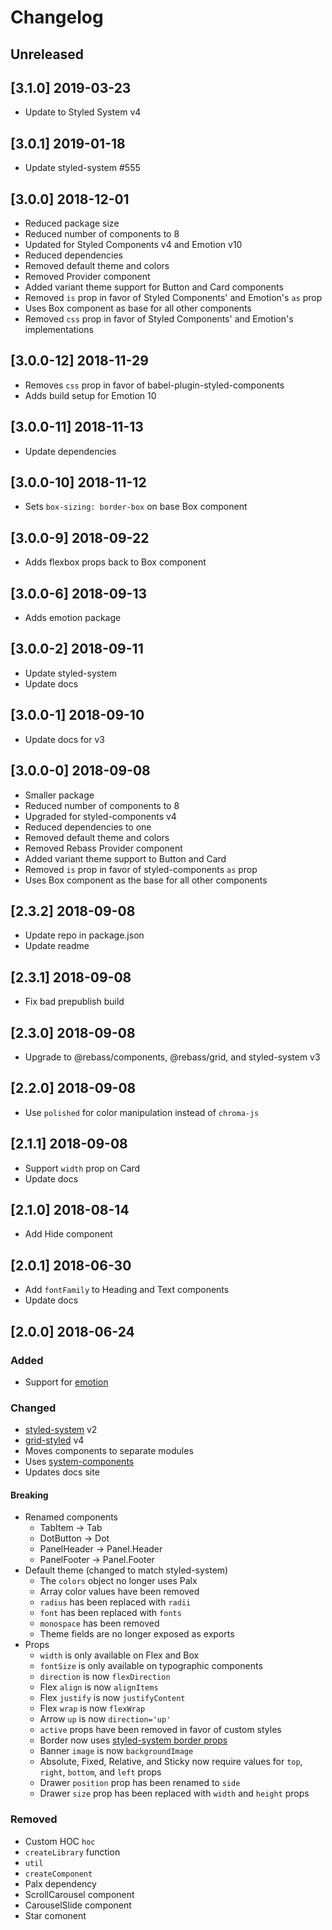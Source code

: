 
# Changelog

## Unreleased

## [3.1.0] 2019-03-23

- Update to Styled System v4

## [3.0.1] 2019-01-18

- Update styled-system #555

## [3.0.0] 2018-12-01

- Reduced package size
- Reduced number of components to 8
- Updated for Styled Components v4 and Emotion v10
- Reduced dependencies
- Removed default theme and colors
- Removed Provider component
- Added variant theme support for Button and Card components
- Removed `is` prop in favor of Styled Components' and Emotion's `as` prop
- Uses Box component as base for all other components
- Removed `css` prop in favor of Styled Components' and Emotion's implementations

## [3.0.0-12] 2018-11-29

- Removes `css` prop in favor of babel-plugin-styled-components
- Adds build setup for Emotion 10

## [3.0.0-11] 2018-11-13

- Update dependencies

## [3.0.0-10] 2018-11-12

- Sets `box-sizing: border-box` on base Box component

## [3.0.0-9] 2018-09-22

- Adds flexbox props back to Box component

## [3.0.0-6] 2018-09-13

- Adds emotion package

## [3.0.0-2] 2018-09-11

- Update styled-system
- Update docs

## [3.0.0-1] 2018-09-10

- Update docs for v3

## [3.0.0-0] 2018-09-08

- Smaller package
- Reduced number of components to 8
- Upgraded for styled-components v4
- Reduced dependencies to one
- Removed default theme and colors
- Removed Rebass Provider component
- Added variant theme support to Button and Card
- Removed `is` prop in favor of styled-components `as` prop
- Uses Box component as the base for all other components

## [2.3.2] 2018-09-08

- Update repo in package.json
- Update readme

## [2.3.1] 2018-09-08

- Fix bad prepublish build

## [2.3.0] 2018-09-08

- Upgrade to @rebass/components, @rebass/grid, and styled-system v3

## [2.2.0] 2018-09-08

- Use `polished` for color manipulation instead of `chroma-js`

## [2.1.1] 2018-09-08

- Support `width` prop on Card
- Update docs

## [2.1.0] 2018-08-14

- Add Hide component

## [2.0.1] 2018-06-30

- Add `fontFamily` to Heading and Text components
- Update docs

## [2.0.0] 2018-06-24

### Added

- Support for [emotion][emotion]

### Changed

- [styled-system](https://github.com/jxnblk/styled-system) v2
- [grid-styled](https://github.com/jxnblk/grid-styled) v4
- Moves components to separate modules
- Uses [system-components](https://github.com/jxnblk/styled-system/tree/master/system-components)
- Updates docs site

#### Breaking

- Renamed components
  - TabItem -> Tab
  - DotButton -> Dot
  - PanelHeader -> Panel.Header
  - PanelFooter -> Panel.Footer
- Default theme (changed to match styled-system)
  - The `colors` object no longer uses Palx
  - Array color values have been removed
  - `radius` has been replaced with `radii`
  - `font` has been replaced with `fonts`
  - `monospace` has been removed
  - Theme fields are no longer exposed as exports
- Props
  - `width` is only available on Flex and Box
  - `fontSize` is only available on typographic components
  - `direction` is now `flexDirection`
  - Flex `align` is now `alignItems`
  - Flex `justify` is now `justifyContent`
  - Flex `wrap` is now `flexWrap`
  - Arrow `up` is now `direction='up'`
  - `active` props have been removed in favor of custom styles
  - Border now uses [styled-system border props](https://github.com/jxnblk/styled-system#borders)
  - Banner `image` is now `backgroundImage`
  - Absolute, Fixed, Relative, and Sticky now require values for `top`, `right`, `bottom`, and `left` props
  - Drawer `position` prop has been renamed to `side`
  - Drawer `size` prop has been replaced with `width` and `height` props

### Removed

- Custom HOC `hoc`
- `createLibrary` function
- `util`
- `createComponent`
- Palx dependency
- ScrollCarousel component
- CarouselSlide component
- Star comonent


[emotion]: https://github.com/emotion-js/emotion
